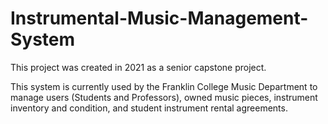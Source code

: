 # Instrumental-Music-Management-System

This project was created in 2021 as a senior capstone project.

This system is currently used by the Franklin College Music Department to manage users (Students and Professors), owned music pieces, instrument inventory and condition, and student instrument rental agreements.
